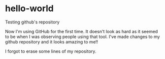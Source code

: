 # hello-world
Testing github's repository 

Now I'm using GitHub for the first time. It doesn't look as hard as it seemed to be when I was observing people using that tool. 
I've made changes to my github repository and it looks amazing to me!!

I forgot to erase some lines of my repository. 
